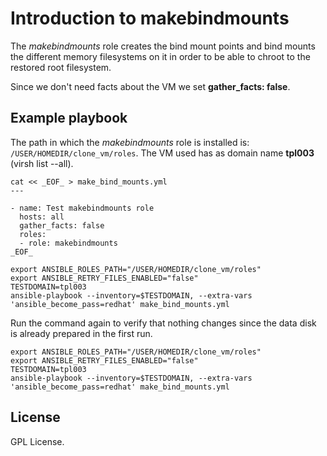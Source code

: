 # Introduction to makebindmounts

The *makebindmounts* role creates the bind mount points and
bind mounts the different memory filesystems on it in order
to be able to chroot to the restored root filesystem.

Since we don't need facts about the VM we set
**gather_facts: false**.

## Example playbook

The path in which the *makebindmounts* role is installed is:
`/USER/HOMEDIR/clone_vm/roles`. The VM used has as domain name
**tpl003** (virsh list --all).

```
cat << _EOF_ > make_bind_mounts.yml
---

- name: Test makebindmounts role
  hosts: all
  gather_facts: false
  roles:
  - role: makebindmounts
_EOF_

export ANSIBLE_ROLES_PATH="/USER/HOMEDIR/clone_vm/roles"
export ANSIBLE_RETRY_FILES_ENABLED="false"
TESTDOMAIN=tpl003
ansible-playbook --inventory=$TESTDOMAIN, --extra-vars 'ansible_become_pass=redhat' make_bind_mounts.yml
```

Run the command again to verify that nothing changes since
the data disk is already prepared in the first run.

```
export ANSIBLE_ROLES_PATH="/USER/HOMEDIR/clone_vm/roles"
export ANSIBLE_RETRY_FILES_ENABLED="false"
TESTDOMAIN=tpl003
ansible-playbook --inventory=$TESTDOMAIN, --extra-vars 'ansible_become_pass=redhat' make_bind_mounts.yml
```

## License
GPL License.
